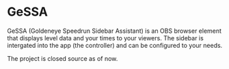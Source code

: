 # GeSSA
GeSSA (Goldeneye Speedrun Sidebar Assistant) is an OBS browser element that displays level data and your times to your viewers. The sidebar is intergated into the app (the controller) and can be configured to your needs.

The project is closed source as of now.
